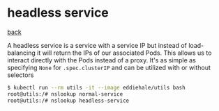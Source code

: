 # headless service

[back](../README.md)

A headless service is a service with a service IP but instead of load-balancing it will return the IPs of our associated Pods. This allows us to interact directly with the Pods instead of a proxy. It's as simple as specifying `None` for `.spec.clusterIP` and can be utilized with or without selectors

```bash
$ kubectl run --rm utils -it --image eddiehale/utils bash
root@utils:/# nslookup normal-service
root@utils:/# nslookup headless-service
```
